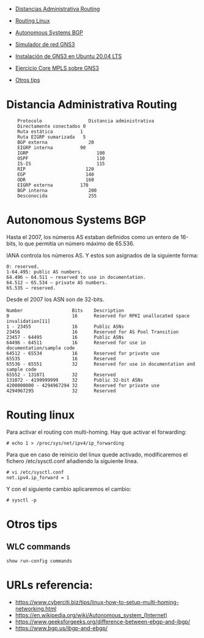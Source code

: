 
- [Distancias Administrativa Routing](#distancia-administrativa-routing)

- [Routing Linux](#routing-linux)

- [Autonomous Systems BGP](#autonomous-systems-bgp)

- [Simulador de red GNS3](./routing-instalacion-gns3.md)    
 - [Instalación de GNS3 en Ubuntu 20.04 LTS](./routing-instalacion-gns3.md)       
 - [Ejercicio Core MPLS sobre GNS3](./routing-ejercicio-mpls-sobre-gns3.md)        

- [Otros tips](#otros-tips)

# Distancia Administrativa Routing

        Protocolo	              Distancia administrativa
        Directamente conectados	0
        Ruta estática	       1
        Ruta EIGRP sumarizada	5
        BGP externa	              20
        EIGRP interna	       90
        IGRP	                     100
        OSPF	                     110
        IS-IS	                     115
        RIP	                     120
        EGP	                     140
        ODR	                     160
        EIGRP externa	       170
        BGP interna	              200
        Desconocida	              255

# Autonomous Systems BGP

Hasta el 2007, los números AS estaban definidos como un entero de 16-bits, lo que permitia un número máximo de 65.536.

IANA controla los números AS. Y estos son asignados de la siguiente forma:

    0: reserved.
    1-64.495: public AS numbers.
    64.496 – 64.511 – reserved to use in documentation.
    64.512 – 65.534 – private AS numbers.
    65.535 – reserved.

Desde el 2007 los ASN son de 32-bits.

    Number	                Bits	Description	
    0	                    16	    Reserved for RPKI unallocated space invalidation[11]
    1 - 23455	            16	    Public ASNs	
    23456	                16	    Reserved for AS Pool Transition	
    23457 - 64495	        16	    Public ASNs	
    64496 - 64511	        16	    Reserved for use in documentation/sample code	
    64512 - 65534	        16	    Reserved for private use	
    65535	                16	    Reserved	
    65536 - 65551	        32	    Reserved for use in documentation and sample code	
    65552 - 131071	        32	    Reserved	
    131072 - 4199999999     32	    Public 32-bit ASNs	
    4200000000 - 4294967294	32	    Reserved for private use	
    4294967295	            32	    Reserved	



# Routing linux

Para activar el routing con multi-homing. Hay que activar el forwarding:

    # echo 1 > /proc/sys/net/ipv4/ip_forwarding

Para que en caso de reinicio del linux quede activado, modificaremos el fichero /etc/sysctl.conf añadiendo la siguiente línea.

    # vi /etc/sysctl.conf
    net.ipv4.ip_forward = 1

Y con el siguiente cambio aplicaremos el cambio:

    # sysctl -p


# Otros tips

## WLC commands

    show run-config commands
    
# URLs referencia:
- https://www.cyberciti.biz/tips/linux-how-to-setup-multi-homing-networking.html
- https://en.wikipedia.org/wiki/Autonomous_system_(Internet)
- https://www.geeksforgeeks.org/difference-between-ebgp-and-ibgp/
- https://www.bgp.us/ibgp-and-ebgp/


